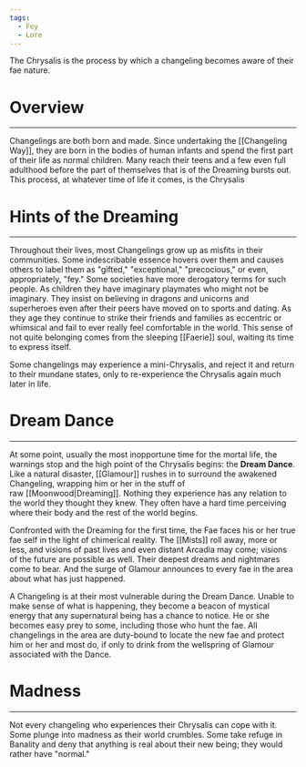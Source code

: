 ```yaml
---
tags:
  - Fey
  - Lore
---
```

The Chrysalis is the process by which a changeling becomes aware of their fae nature.
# Overview
---
Changelings are both born and made. Since undertaking the [[Changeling Way]], they are born in the bodies of human infants and spend the first part of their life as normal children. Many reach their teens and a few even full adulthood before the part of themselves that is of the Dreaming bursts out. This process, at whatever time of life it comes, is the Chrysalis
# Hints of the Dreaming
---
Throughout their lives, most Changelings grow up as misfits in their communities. Some indescribable essence hovers over them and causes others to label them as "gifted," "exceptional," "precocious," or even, appropriately, "fey." Some societies have more derogatory terms for such people. As children they have imaginary playmates who might not be imaginary. They insist on believing in dragons and unicorns and superheroes even after their peers have moved on to sports and dating. As they age they continue to strike their friends and families as eccentric or whimsical and fail to ever really feel comfortable in the world. This sense of not quite belonging comes from the sleeping [[Faerie]] soul, waiting its time to express itself.

Some changelings may experience a mini-Chrysalis, and reject it and return to their mundane states, only to re-experience the Chrysalis again much later in life.
# Dream Dance
---
At some point, usually the most inopportune time for the mortal life, the warnings stop and the high point of the Chrysalis begins: the **Dream Dance**. Like a natural disaster, [[Glamour]] rushes in to surround the awakened Changeling, wrapping him or her in the stuff of raw [[Moonwood|Dreaming]]. Nothing they experience has any relation to the world they thought they knew. They often have a hard time perceiving where their body and the rest of the world begins.

Confronted with the Dreaming for the first time, the Fae faces his or her true fae self in the light of chimerical reality. The [[Mists]] roll away, more or less, and visions of past lives and even distant Arcadia may come; visions of the future are possible as well. Their deepest dreams and nightmares come to bear. And the surge of Glamour announces to every fae in the area about what has just happened.

A Changeling is at their most vulnerable during the Dream Dance. Unable to make sense of what is happening, they become a beacon of mystical energy that any supernatural being has a chance to notice. He or she becomes easy prey to some, including those who hunt the fae. All changelings in the area are duty-bound to locate the new fae and protect him or her and most do, if only to drink from the wellspring of Glamour associated with the Dance.
# Madness
---
Not every changeling who experiences their Chrysalis can cope with it. Some plunge into madness as their world crumbles. Some take refuge in Banality and deny that anything is real about their new being; they would rather have "normal."
